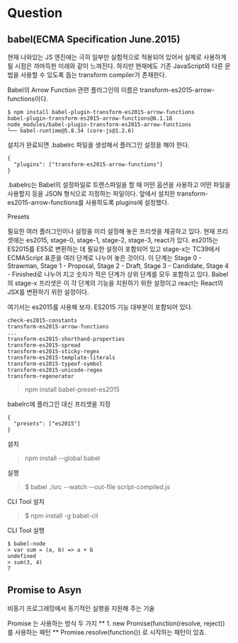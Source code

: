 # Question


## babel(ECMA Specification June.2015)
 현재 나와있는 JS 엔진에는 극히 일부만 실험적으로 적용되어 있어서 실제로 사용하게 될 시점은 까마득한 미래와 같이 느껴진다. 하지만 현재에도 기존 JavaScript와 다른 문법을 사용할 수 있도록 돕는 transform compiler가 존재한다.


Babel의 Arrow Function 관련 플러그인의 이름은 transform-es2015-arrow-functions이다. 

```
$ npm install babel-plugin-transform-es2015-arrow-functions
babel-plugin-transform-es2015-arrow-functions@6.1.18 node_modules/babel-plugin-transform-es2015-arrow-functions
└── babel-runtime@5.8.34 (core-js@1.2.6)
```

설치가 완료되면 .babelrc 파일을 생성해서 플러그인 설정을 해야 한다.

```
{
  "plugins": ["transform-es2015-arrow-functions"]
}
```

.babelrc는 Babel의 설정파일로 트랜스파일을 할 때 어떤 옵션을 사용하고 어떤 파일을 사용할지 등을 JSON 형식으로 지정하는 파일이다. 
앞에서 설치한 transform-es2015-arrow-functions를 사용하도록 plugins에 설정했다.


Presets

필요한 여러 플러그인이나 설정을 미리 설정해 놓은 프리셋을 제공하고 있다. 현재 프리셋에는 es2015, stage-0, stage-1, stage-2, stage-3, react가 있다. es2015는 ES2015를 ES5로 변환하는 데 필요한 설정이 포함되어 있고 stage-x는 TC39에서 ECMAScript 표준을 여러 단계로 나누어 놓은 것이다. 이 단계는 Stage 0 - Strawman, Stage 1 - Proposal, Stage 2 - Draft, Stage 3 - Candidate, Stage 4 - Finished로 나누어 지고 숫자가 적은 단계가 상위 단계를 모두 포함하고 있다. Babel의 stage-x 프리셋은 이 각 단계의 기능을 지원하기 위한 설정이고 react는 React의 JSX를 변환하기 위한 설정이다.

여기서는 es2015를 사용해 보자. ES2015 기능 대부분이 포함되어 있다.
```
check-es2015-constants
transform-es2015-arrow-functions
...
transform-es2015-shorthand-properties
transform-es2015-spread
transform-es2015-sticky-regex
transform-es2015-template-literals
transform-es2015-typeof-symbol
transform-es2015-unicode-regex
transform-regenerator
```

> npm install babel-preset-es2015

babelrc에 플러그인 대신 프리셋을 지정

```
{
  "presets": ["es2015"]
}
```

설치
> npm install --global babel

실행
> $ babel ./src --watch --out-file script-compiled.js

CLI Tool 설치
> $ npm install -g babel-cli 

CLI Tool 실행
```
$ babel-node
> var sum = (a, b) => a + b
undefined
> sum(3, 4)
7
```

## Promise to Asyn
 비동기 프로그래밍에서 동기적인 실행을 지원해 주는 기술

 
 
Promise 는 사용하는 방식 두 가지
** 1. new Promise(function(resolve, reject)) 를 사용하는 패턴
** Promise.resolve(function()) 로 시작하는 패턴이 있죠.

